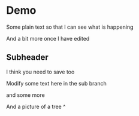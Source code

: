 # Demo

Some plain text so that I can see what is happening

And a bit more once I have edited

## Subheader

I think you need to save too

Modify some text here in the sub branch

and some more

And a picture of a tree ^
